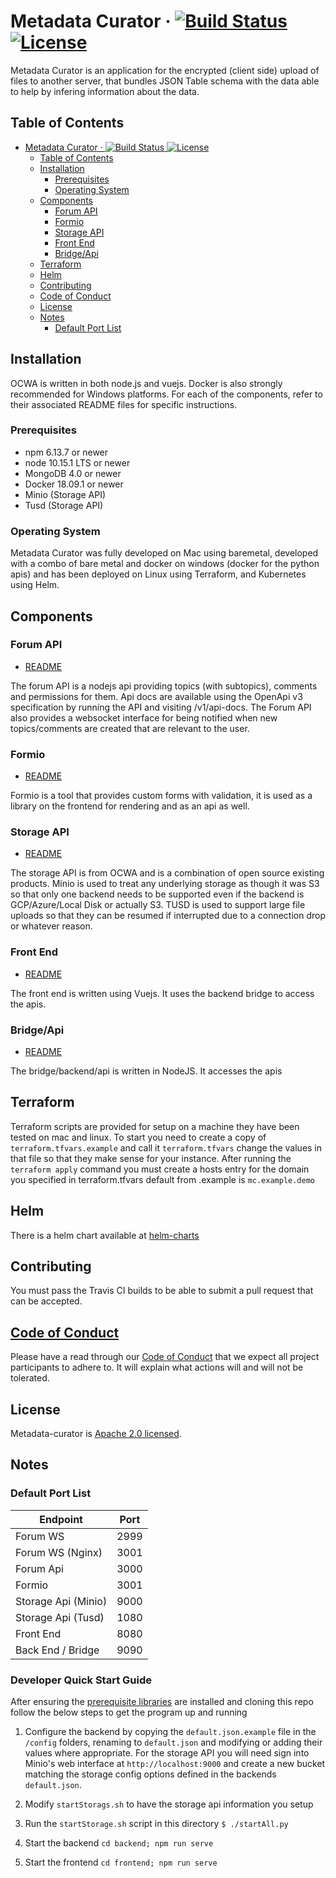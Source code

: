 # Metadata Curator &middot; [![Build Status](https://travis-ci.org/bcgov/metadata-curator.svg?branch=master)](https://travis-ci.org/bcgov/metadata-curator) [![License](https://img.shields.io/badge/License-Apache%202.0-blue.svg)](https://opensource.org/licenses/Apache-2.0)

Metadata Curator is an application for the encrypted (client side) upload of files to another server, that bundles JSON Table schema with the data able to help by infering information about the data.

## Table of Contents

- [Metadata Curator &middot; ![Build Status](https://travis-ci.org/bcgov/metadata-curator.svg?branch=master) ![License](https://opensource.org/licenses/Apache-2.0)](#metadata-curator-middot-build-statushttpstravis-ciorgbcgovocwa-licensehttpsopensourceorglicensesapache-20)
  - [Table of Contents](#table-of-contents)
  - [Installation](#installation)
    - [Prerequisites](#prerequisites)
    - [Operating System](#operating-system)
  - [Components](#components)
    - [Forum API](#forum-api)
    - [Formio](#policy-api)
    - [Storage API](#storage-api)
    - [Front End](#front-end)
    - [Bridge/Api](#bridge/api)
  - [Terraform](#terraform)
  - [Helm](#helm)
  - [Contributing](#contributing)
  - [Code of Conduct](#code-of-conduct)
  - [License](#license)
  - [Notes](#notes)
    - [Default Port List](#default-port-list)

## Installation

OCWA is written in both node.js and vuejs. Docker is also strongly recommended for Windows platforms. For each of the components, refer to their associated README files for specific instructions.

### Prerequisites

- npm 6.13.7 or newer
- node 10.15.1 LTS or newer
- MongoDB 4.0 or newer
- Docker 18.09.1 or newer
- Minio (Storage API)
- Tusd (Storage API)

### Operating System

Metadata Curator was fully developed on Mac using baremetal, developed with a combo of bare metal and docker on windows (docker for the python apis) and has been deployed on Linux using Terraform, and Kubernetes using Helm.

## Components

### Forum API

- [README](https://github.com/bcgov/forum-api/blob/master/README.md)

The forum API is a nodejs api providing topics (with subtopics), comments and permissions for them. Api docs are available using the OpenApi v3 specification
by running the API and visiting /v1/api-docs. The Forum API also provides a websocket interface for being notified when new topics/comments are created
that are relevant to the user.

### Formio

- [README](https://github.com/formio/formio/blob/master/README.md)

Formio is a tool that provides custom forms with validation, it is used as a library on the frontend for rendering and as an api as well.

### Storage API

- [README](https://github.com/bcgov/OCWA/blob/master/microservices/storageApi/README.md)

The storage API is from OCWA and is a combination of open source existing products. Minio is used to treat any underlying storage as though it was S3 so that only one
backend needs to be supported even if the backend is GCP/Azure/Local Disk or actually S3. TUSD is used to support large file uploads so that they can be resumed
if interrupted due to a connection drop or whatever reason.

### Front End

- [README](/frontend/README.md)

The front end is written using Vuejs. It uses the backend bridge to access the apis.

### Bridge/Api

- [README](/backend/README.md)

The bridge/backend/api is written in NodeJS. It accesses the apis

## Terraform

Terraform scripts are provided for setup on a machine they have been tested on mac and linux. To start you need to create a copy of `terraform.tfvars.example` and call it `terraform.tfvars` change the values in that file so that they make sense for your instance. After running the `terraform apply` command you must create a hosts entry for the domain you specified in terraform.tfvars default from .example is `mc.example.demo`

## Helm

There is a helm chart available at [helm-charts](https://github.com/bcgov/helm-charts/blob/master/metadata-curator)

## Contributing

You must pass the Travis CI builds to be able to submit a pull request that can be accepted.

## [Code of Conduct](/CODE_OF_CONDUCT.md)

Please have a read through our [Code of Conduct](/CODE_OF_CONDUCT.md) that we expect all project participants to adhere to. It will explain what actions will and will not be tolerated.

## License

Metadata-curator is [Apache 2.0 licensed](/LICENSE).

## Notes

### Default Port List

| **Endpoint**        | **Port** |
| ------------------- | -------- |
| Forum WS            | 2999     |
| Forum WS (Nginx)    | 3001     |
| Forum Api           | 3000     |
| Formio              | 3001     | (recommend changing)
| Storage Api (Minio) | 9000     |
| Storage Api (Tusd)  | 1080     |
| Front End           | 8080     |
| Back End / Bridge   | 9090     |

### Developer Quick Start Guide

After ensuring the [prerequisite libraries](#prerequisites) are installed and cloning this repo follow the below steps to get the program up and running

1. Configure the backend by copying the `default.json.example` file in the `/config` folders,  renaming to `default.json` and modifying or adding their values where appropriate. For the storage API you will need sign into Minio's web interface at `http://localhost:9000` and create a new bucket matching the storage config options defined in the backends `default.json`.

2. Modify `startStorags.sh` to have the storage api information you setup

3. Run the `startStorage.sh` script in this directory `$ ./startAll.py`

4. Start the backend `cd backend; npm run serve`

5. Start the frontend `cd frontend; npm run serve`